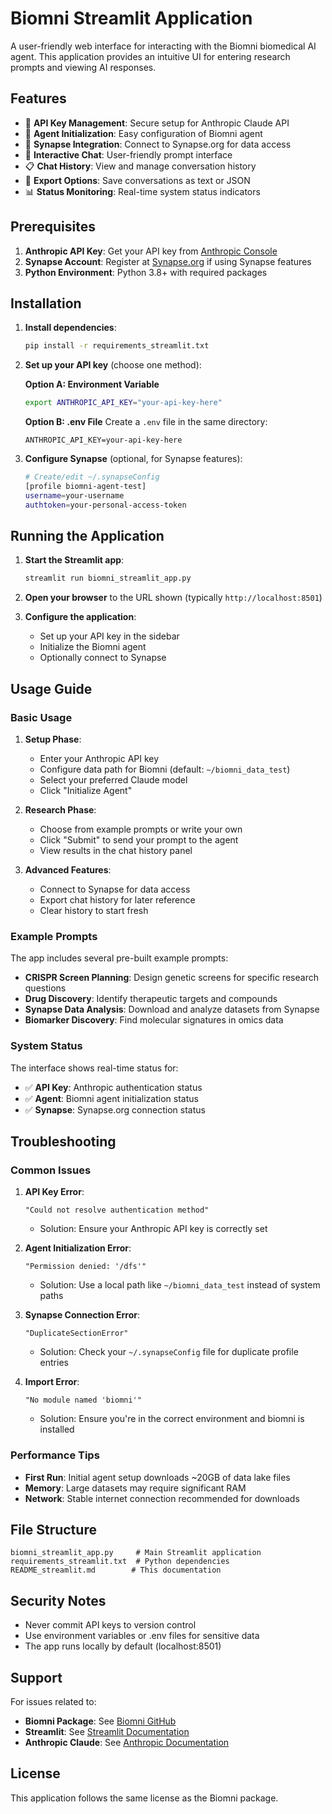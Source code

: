 # Biomni Streamlit Application

A user-friendly web interface for interacting with the Biomni biomedical AI agent. This application provides an intuitive UI for entering research prompts and viewing AI responses.

## Features

- 🔑 **API Key Management**: Secure setup for Anthropic Claude API
- 🤖 **Agent Initialization**: Easy configuration of Biomni agent
- 🔗 **Synapse Integration**: Connect to Synapse.org for data access
- 💬 **Interactive Chat**: User-friendly prompt interface
- 📋 **Chat History**: View and manage conversation history
- 💾 **Export Options**: Save conversations as text or JSON
- 📊 **Status Monitoring**: Real-time system status indicators

## Prerequisites

1. **Anthropic API Key**: Get your API key from [Anthropic Console](https://console.anthropic.com/)
2. **Synapse Account**: Register at [Synapse.org](https://www.synapse.org/) if using Synapse features
3. **Python Environment**: Python 3.8+ with required packages

## Installation

1. **Install dependencies**:
   ```bash
   pip install -r requirements_streamlit.txt
   ```

2. **Set up your API key** (choose one method):
   
   **Option A: Environment Variable**
   ```bash
   export ANTHROPIC_API_KEY="your-api-key-here"
   ```
   
   **Option B: .env File**
   Create a `.env` file in the same directory:
   ```
   ANTHROPIC_API_KEY=your-api-key-here
   ```

3. **Configure Synapse** (optional, for Synapse features):
   ```bash
   # Create/edit ~/.synapseConfig
   [profile biomni-agent-test]
   username=your-username
   authtoken=your-personal-access-token
   ```

## Running the Application

1. **Start the Streamlit app**:
   ```bash
   streamlit run biomni_streamlit_app.py
   ```

2. **Open your browser** to the URL shown (typically `http://localhost:8501`)

3. **Configure the application**:
   - Set up your API key in the sidebar
   - Initialize the Biomni agent
   - Optionally connect to Synapse

## Usage Guide

### Basic Usage

1. **Setup Phase**:
   - Enter your Anthropic API key
   - Configure data path for Biomni (default: `~/biomni_data_test`)
   - Select your preferred Claude model
   - Click "Initialize Agent"

2. **Research Phase**:
   - Choose from example prompts or write your own
   - Click "Submit" to send your prompt to the agent
   - View results in the chat history panel

3. **Advanced Features**:
   - Connect to Synapse for data access
   - Export chat history for later reference
   - Clear history to start fresh

### Example Prompts

The app includes several pre-built example prompts:

- **CRISPR Screen Planning**: Design genetic screens for specific research questions
- **Drug Discovery**: Identify therapeutic targets and compounds
- **Synapse Data Analysis**: Download and analyze datasets from Synapse
- **Biomarker Discovery**: Find molecular signatures in omics data

### System Status

The interface shows real-time status for:
- ✅ **API Key**: Anthropic authentication status
- ✅ **Agent**: Biomni agent initialization status
- ✅ **Synapse**: Synapse.org connection status

## Troubleshooting

### Common Issues

1. **API Key Error**:
   ```
   "Could not resolve authentication method"
   ```
   - Solution: Ensure your Anthropic API key is correctly set

2. **Agent Initialization Error**:
   ```
   "Permission denied: '/dfs'"
   ```
   - Solution: Use a local path like `~/biomni_data_test` instead of system paths

3. **Synapse Connection Error**:
   ```
   "DuplicateSectionError"
   ```
   - Solution: Check your `~/.synapseConfig` file for duplicate profile entries

4. **Import Error**:
   ```
   "No module named 'biomni'"
   ```
   - Solution: Ensure you're in the correct environment and biomni is installed

### Performance Tips

- **First Run**: Initial agent setup downloads ~20GB of data lake files
- **Memory**: Large datasets may require significant RAM
- **Network**: Stable internet connection recommended for downloads

## File Structure

```
biomni_streamlit_app.py     # Main Streamlit application
requirements_streamlit.txt  # Python dependencies
README_streamlit.md        # This documentation
```

## Security Notes

- Never commit API keys to version control
- Use environment variables or .env files for sensitive data
- The app runs locally by default (localhost:8501)

## Support

For issues related to:
- **Biomni Package**: See [Biomni GitHub](https://github.com/snap-stanford/Biomni)
- **Streamlit**: See [Streamlit Documentation](https://docs.streamlit.io/)
- **Anthropic Claude**: See [Anthropic Documentation](https://docs.anthropic.com/)

## License

This application follows the same license as the Biomni package.
